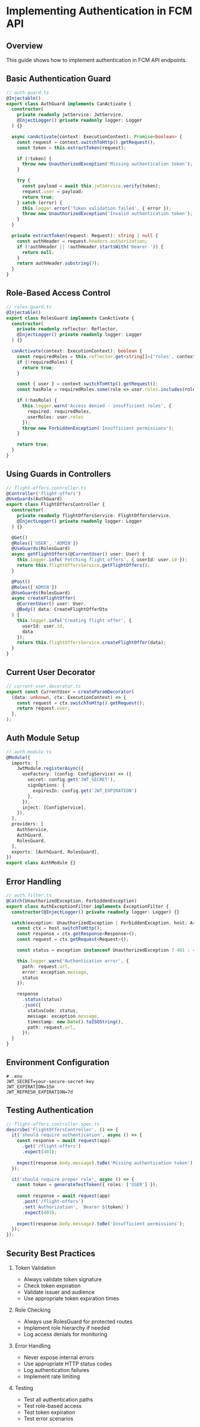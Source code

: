 # Implementing Authentication in FCM API

## Overview
This guide shows how to implement authentication in FCM API endpoints.

## Basic Authentication Guard

```typescript
// auth.guard.ts
@Injectable()
export class AuthGuard implements CanActivate {
  constructor(
    private readonly jwtService: JwtService,
    @InjectLogger() private readonly logger: Logger
  ) {}

  async canActivate(context: ExecutionContext): Promise<boolean> {
    const request = context.switchToHttp().getRequest();
    const token = this.extractToken(request);

    if (!token) {
      throw new UnauthorizedException('Missing authentication token');
    }

    try {
      const payload = await this.jwtService.verify(token);
      request.user = payload;
      return true;
    } catch (error) {
      this.logger.error('Token validation failed', { error });
      throw new UnauthorizedException('Invalid authentication token');
    }
  }

  private extractToken(request: Request): string | null {
    const authHeader = request.headers.authorization;
    if (!authHeader || !authHeader.startsWith('Bearer ')) {
      return null;
    }
    return authHeader.substring(7);
  }
}
```

## Role-Based Access Control

```typescript
// roles.guard.ts
@Injectable()
export class RolesGuard implements CanActivate {
  constructor(
    private readonly reflector: Reflector,
    @InjectLogger() private readonly logger: Logger
  ) {}

  canActivate(context: ExecutionContext): boolean {
    const requiredRoles = this.reflector.get<string[]>('roles', context.getHandler());
    if (!requiredRoles) {
      return true;
    }

    const { user } = context.switchToHttp().getRequest();
    const hasRole = requiredRoles.some(role => user.roles.includes(role));

    if (!hasRole) {
      this.logger.warn('Access denied - insufficient roles', {
        required: requiredRoles,
        userRoles: user.roles
      });
      throw new ForbiddenException('Insufficient permissions');
    }

    return true;
  }
}
```

## Using Guards in Controllers

```typescript
// flight-offers.controller.ts
@Controller('flight-offers')
@UseGuards(AuthGuard)
export class FlightOffersController {
  constructor(
    private readonly flightOffersService: FlightOffersService,
    @InjectLogger() private readonly logger: Logger
  ) {}

  @Get()
  @Roles(['USER', 'ADMIN'])
  @UseGuards(RolesGuard)
  async getFlightOffers(@CurrentUser() user: User) {
    this.logger.info('Fetching flight offers', { userId: user.id });
    return this.flightOffersService.getFlightOffers();
  }

  @Post()
  @Roles(['ADMIN'])
  @UseGuards(RolesGuard)
  async createFlightOffer(
    @CurrentUser() user: User,
    @Body() data: CreateFlightOfferDto
  ) {
    this.logger.info('Creating flight offer', { 
      userId: user.id,
      data
    });
    return this.flightOffersService.createFlightOffer(data);
  }
}
```

## Current User Decorator

```typescript
// current-user.decorator.ts
export const CurrentUser = createParamDecorator(
  (data: unknown, ctx: ExecutionContext) => {
    const request = ctx.switchToHttp().getRequest();
    return request.user;
  },
);
```

## Auth Module Setup

```typescript
// auth.module.ts
@Module({
  imports: [
    JwtModule.registerAsync({
      useFactory: (config: ConfigService) => ({
        secret: config.get('JWT_SECRET'),
        signOptions: { 
          expiresIn: config.get('JWT_EXPIRATION') 
        },
      }),
      inject: [ConfigService],
    }),
  ],
  providers: [
    AuthService,
    AuthGuard,
    RolesGuard,
  ],
  exports: [AuthGuard, RolesGuard],
})
export class AuthModule {}
```

## Error Handling

```typescript
// auth.filter.ts
@Catch(UnauthorizedException, ForbiddenException)
export class AuthExceptionFilter implements ExceptionFilter {
  constructor(@InjectLogger() private readonly logger: Logger) {}

  catch(exception: UnauthorizedException | ForbiddenException, host: ArgumentsHost) {
    const ctx = host.switchToHttp();
    const response = ctx.getResponse<Response>();
    const request = ctx.getRequest<Request>();

    const status = exception instanceof UnauthorizedException ? 401 : 403;

    this.logger.warn('Authentication error', {
      path: request.url,
      error: exception.message,
      status
    });

    response
      .status(status)
      .json({
        statusCode: status,
        message: exception.message,
        timestamp: new Date().toISOString(),
        path: request.url,
      });
  }
}
```

## Environment Configuration

```env
# .env
JWT_SECRET=your-secure-secret-key
JWT_EXPIRATION=15m
JWT_REFRESH_EXPIRATION=7d
```

## Testing Authentication

```typescript
// flight-offers.controller.spec.ts
describe('FlightOffersController', () => {
  it('should require authentication', async () => {
    const response = await request(app)
      .get('/flight-offers')
      .expect(401);
    
    expect(response.body.message).toBe('Missing authentication token');
  });

  it('should require proper role', async () => {
    const token = generateTestToken({ roles: ['USER'] });
    
    const response = await request(app)
      .post('/flight-offers')
      .set('Authorization', `Bearer ${token}`)
      .expect(403);
    
    expect(response.body.message).toBe('Insufficient permissions');
  });
});
```

## Security Best Practices

1. Token Validation
   - Always validate token signature
   - Check token expiration
   - Validate issuer and audience
   - Use appropriate token expiration times

2. Role Checking
   - Always use RolesGuard for protected routes
   - Implement role hierarchy if needed
   - Log access denials for monitoring

3. Error Handling
   - Never expose internal errors
   - Use appropriate HTTP status codes
   - Log authentication failures
   - Implement rate limiting

4. Testing
   - Test all authentication paths
   - Test role-based access
   - Test token expiration
   - Test error scenarios